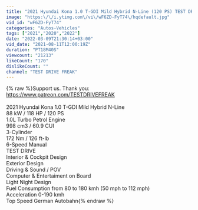 ```yaml
---
title: "2021 Hyundai Kona 1.0 T-GDI Mild Hybrid N-Line (120 PS) TEST DRIVE"
image: "https:\/\/i.ytimg.com\/vi\/wF6ZD-FyT74\/hqdefault.jpg"
vid_id: "wF6ZD-FyT74"
categories: "Autos-Vehicles"
tags: ["2021","2020","2022"]
date: "2022-03-09T21:30:14+03:00"
vid_date: "2021-08-11T12:00:19Z"
duration: "PT18M40S"
viewcount: "21213"
likeCount: "170"
dislikeCount: ""
channel: "TEST DRIVE FREAK"
---
```

{% raw %}Support us. Thank you:<br /><a rel="nofollow" target="blank" href="https://www.patreon.com/TESTDRIVEFREAK">https://www.patreon.com/TESTDRIVEFREAK</a><br /><br />2021 Hyundai Kona 1.0 T-GDI Mild Hybrid N-Line<br />88 kW / 118 HP / 120 PS<br />1.0L Turbo Petrol Engine <br />998 cm3 / 60.9 CUI<br />3-Cylinder<br />172 Nm / 126 ft-lb<br />6-Speed Manual<br />TEST DRIVE <br />Interior &amp; Cockpit Design<br />Exterior Design<br />Driving &amp; Sound / POV<br />Computer &amp; Entertaiment on Board<br />Light Night Design<br />Fuel Consumption from 80 to 180 kmh (50 mph to 112 mph)<br />Acceleration 0-190 kmh<br />Top Speed German Autobahn{% endraw %}
